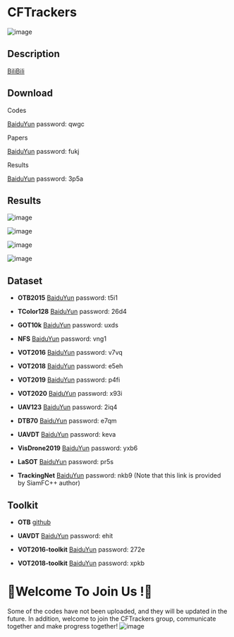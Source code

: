 # CFTrackers

![image](./image/CFTrackers.png)

## Description

[BiliBili](https://www.bilibili.com/video/BV1q54y19799/)

## Download

Codes  

[BaiduYun](https://pan.baidu.com/s/17cm5XWcJRxf4Uw2amzQc5A) password: qwgc

Papers

[BaiduYun](https://pan.baidu.com/s/1nyXMesdAUHzdSQkM88AvWQ) password: fukj

Results  

[BaiduYun](https://pan.baidu.com/s/1yt9u-LYP9so1ZdyzuHYogg) password: 3p5a 

## Results

![image](./image/p-2013.png)


![image](./image/s-2013.png)


![image](./image/p-2015.png)


![image](./image/s-2015.png)

## Dataset

- **OTB2015**  [BaiduYun](https://pan.baidu.com/s/1ZjKgRMYSHfR_w3Z7iQEkYA) password: t5i1

- **TColor128** [BaiduYun](https://pan.baidu.com/s/1v4J6zWqZwj8fHi5eo5EJvQ) password: 26d4

- **GOT10k** [BaiduYun](https://pan.baidu.com/s/172oiQPA_Ky2iujcW5Irlow) password: uxds

- **NFS** [BaiduYun](https://pan.baidu.com/s/1ei54oKNA05iBkoUwXPOB7g) password: vng1

- **VOT2016** [BaiduYun](https://pan.baidu.com/s/1ihsivizX62WhsKBFxwu84w) password: v7vq 

- **VOT2018** [BaiduYun](https://pan.baidu.com/s/1MOWZ5lcxfF0wsgSuj5g4Yw) password: e5eh

- **VOT2019** [BaiduYun](https://pan.baidu.com/s/1HqugngSFKfGl8NGXiRlR_Q) password: p4fi 

- **VOT2020** [BaiduYun](https://pan.baidu.com/s/14KqEVJA10ykO4w4L5gtTjA) password: x93i 

- **UAV123**  [BaiduYun](https://pan.baidu.com/s/1AhNnfjF4fZe14sUFefU3iA) password: 2iq4

- **DTB70**  [BaiduYun](https://pan.baidu.com/s/1kfHrArw0aVhGPSM91WHomw) password: e7qm

- **UAVDT** [BaiduYun](https://pan.baidu.com/s/1K8oo53mPYCxUFVMXIGLhVA) password: keva

- **VisDrone2019** [BaiduYun](https://pan.baidu.com/s/1Y6ubKHuYX65mK_iDVSfKPQ) password: yxb6 

- **LaSOT** [BaiduYun](https://pan.baidu.com/s/1aj7Sa59VL_W3XHiE08DsJg) password: pr5s 

- **TrackingNet** [BaiduYun](https://pan.baidu.com/s/1PXSRAqcw-KMfBIJYUtI4Aw) password: nkb9  (Note that this link is provided by SiamFC++ author)


## Toolkit

- **OTB** [github](https://github.com/HonglinChu/visual_tracker_benchmark)

- **UAVDT** [BaiduYun](https://pan.baidu.com/s/1NdpaWZxv5hGfKnIqJznWYA) password: ehit

- **VOT2016-toolkit** [BaiduYun](https://pan.baidu.com/s/1RbmH-fVExBpHv3TgjHzYGg) password: 272e

- **VOT2018-toolkit** [BaiduYun](https://pan.baidu.com/s/1crv4XSFK6zQp2LiZtJcrPw) password: xpkb 


# :star2:Welcome To Join Us !:star2:

Some of the codes  have not been uploaded, and they will be updated in the future. In addition, welcome to join the CFTrackers  group, communicate together and make progress together!
![image](./image/wx.png)

